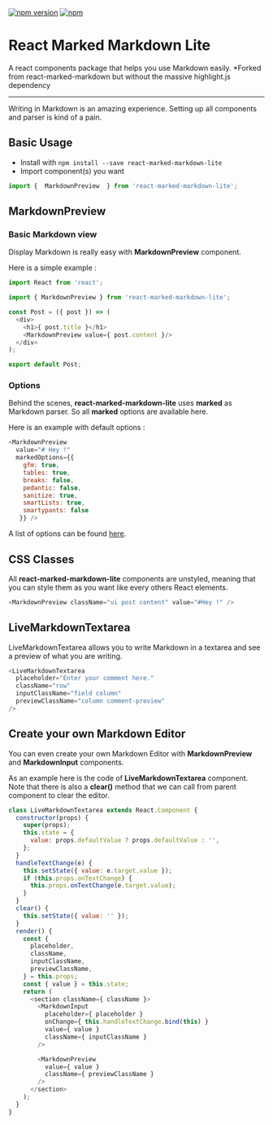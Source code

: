 [![npm version](https://badge.fury.io/js/react-marked-markdown-lite.svg)](https://badge.fury.io/js/react-marked-markdown-lite)
[![npm](https://img.shields.io/npm/dt/react-marked-markdown-lite.svg?maxAge=2592000)]()
# React Marked Markdown Lite

A react components package that helps you use Markdown easily.
*Forked from react-marked-markdown but without the massive highlight.js dependency

---

Writing in Markdown is an amazing experience. Setting up all components and parser is kind of a pain.

## Basic Usage

* Install with `npm install --save react-marked-markdown-lite`
* Import component(s) you want
```js
import {  MarkdownPreview  } from 'react-marked-markdown-lite';
```

## MarkdownPreview

### Basic Markdown view

Display Markdown is really easy with **MarkdownPreview** component.

Here is a simple example :
```js
import React from 'react';

import { MarkdownPreview } from 'react-marked-markdown-lite';

const Post = ({ post }) => (
  <div>
    <h1>{ post.title }</h1>
    <MarkdownPreview value={ post.content }/>
  </div>
);

export default Post;

```

### Options

Behind the scenes, **react-marked-markdown-lite** uses **marked** as Markdown parser.
So all **marked** options are available here.

Here is an example with default options :

```js
<MarkdownPreview
  value="# Hey !"
  markedOptions={{
    gfm: true,
    tables: true,
    breaks: false,
    pedantic: false,
    sanitize: true,
    smartLists: true,
    smartypants: false
   }} />
```

A list of options can be found [here](https://github.com/chjj/marked#options-1).

## CSS Classes

All **react-marked-markdown-lite** components are unstyled, meaning that you can style them as you want like every others React elements.

```js
<MarkdownPreview className="ui post content" value="#Hey !" />
```

## LiveMarkdownTextarea

LiveMarkdownTextarea allows you to write Markdown in a textarea and see a preview of what you are writing.


```js
<LiveMarkdownTextarea
  placeholder="Enter your comment here."
  className="row"
  inputClassName="field column"
  previewClassName="column comment-preview"
/>
```

## Create your own Markdown Editor

You can even create your own Markdown Editor with **MarkdownPreview** and **MarkdownInput** components.

As an example here is the code of **LiveMarkdownTextarea** component.
Note that there is also a **clear()** method that we can call from parent component to clear the editor.


```js
class LiveMarkdownTextarea extends React.Component {
  constructor(props) {
    super(props);
    this.state = {
      value: props.defaultValue ? props.defaultValue : '',
    };
  }
  handleTextChange(e) {
    this.setState({ value: e.target.value });
    if (this.props.onTextChange) {
      this.props.onTextChange(e.target.value);
    }
  }
  clear() {
    this.setState({ value: '' });
  }
  render() {
    const {
      placeholder,
      className,
      inputClassName,
      previewClassName,
    } = this.props;
    const { value } = this.state;
    return (
      <section className={ className }>
        <MarkdownInput
          placeholder={ placeholder }
          onChange={ this.handleTextChange.bind(this) }
          value={ value }
          className={ inputClassName }
        />

        <MarkdownPreview
          value={ value }
          className={ previewClassName }
        />
      </section>
    );
  }
}
```
